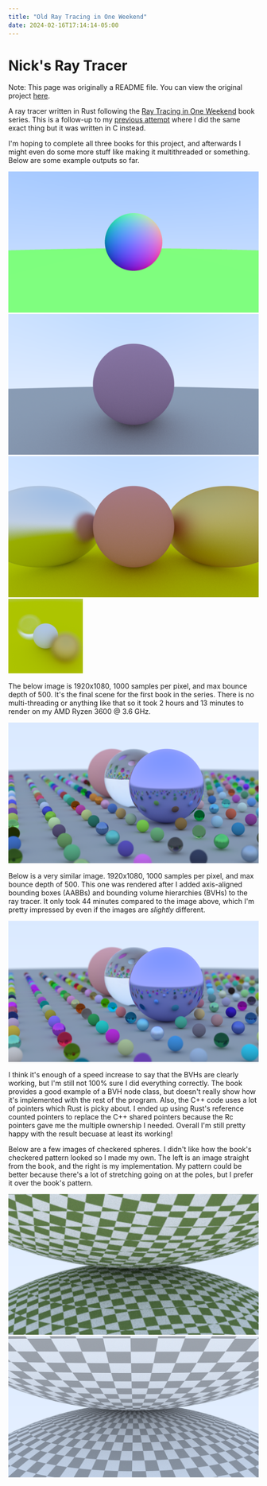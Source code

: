 ```yaml
---
title: "Old Ray Tracing in One Weekend"
date: 2024-02-16T17:14:14-05:00
---
```


# Nick's Ray Tracer

Note: This page was originally a README file. You can view the original project
[here](https://github.com/nsdigirolamo/nicks-ray-tracer).

A ray tracer written in Rust following the [Ray Tracing in One Weekend](https://raytracing.github.io/) book series. This is a follow-up to my [previous attempt](https://github.com/nsdigirolamo/ray-tracing-in-one-weekend) where I did the same exact thing but it was written in C instead.

I'm hoping to complete all three books for this project, and afterwards I might even do some more stuff like making it multithreaded or something. Below are some example outputs so far.

![normals](images/normals.png)
![one](images/one.png)
![three](images/three.png)
![depth](images/depth.png)

The below image is 1920x1080, 1000 samples per pixel, and max bounce depth of 500. It's the final scene for the first book in the series. There is no multi-threading or anything like that so it took 2 hours and 13 minutes to render on my AMD Ryzen 3600 @ 3.6 GHz.

![first_final](images/first_final.png)

Below is a very similar image. 1920x1080, 1000 samples per pixel, and max bounce depth of 500. This one was rendered after I added axis-aligned bounding boxes (AABBs) and bounding volume hierarchies (BVHs) to the ray tracer. It only took 44 minutes compared to the image above, which I'm pretty impressed by even if the images are *slightly* different.

![second_final](images/second_final.png)

I think it's enough of a speed increase to say that the BVHs are clearly working, but I'm still not 100% sure I did everything correctly. The book provides a good example of a BVH node class, but doesn't really show how it's implemented with the rest of the program. Also, the C++ code uses a lot of pointers which Rust is picky about. I ended up using Rust's reference counted pointers to replace the C++ shared pointers because the Rc pointers gave me the multiple ownership I needed. Overall I'm still pretty happy with the result becuase at least its working!

Below are a few images of checkered spheres. I didn't like how the book's checkered pattern looked so I made my own. The left is an image straight from the book, and the right is my implementation. My pattern could be better because there's a lot of stretching going on at the poles, but I prefer it over the book's pattern.

![theirs](images/theirs.png)
![mine](images/mine.png)
